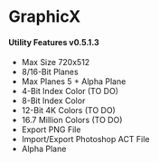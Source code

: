 # GraphicX
<h4>Utility Features v0.5.1.3</h4>
<ul>
  <li>Max Size 720x512</li>
  <li>8/16-Bit Planes</li>
  <li>Max Planes 5 + Alpha Plane</li>
  <li>4-Bit Index Color (TO DO)</li>
  <li>8-Bit Index Color</li>
  <li>12-Bit 4K Colors (TO DO)</li>
  <li>16.7 Million Colors (TO DO)</li>
  <li>Export PNG File</li>
  <li>Import/Export Photoshop ACT File</li>
  <li>Alpha Plane</li>
</ul
